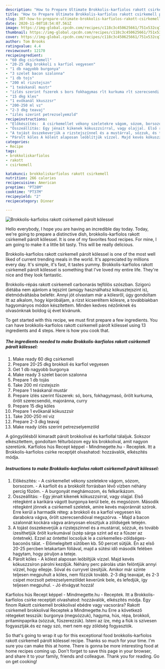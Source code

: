 ```yaml
---
description: "How to Prepare Ultimate Brokkolis-karfiolos rakott csirkemell párolt kölessel"
title: "How to Prepare Ultimate Brokkolis-karfiolos rakott csirkemell párolt kölessel"
slug: 307-how-to-prepare-ultimate-brokkolis-karfiolos-rakott-csirkemell-parolt-kolessel
date: 2020-11-08T18:54:07.561Z
image: https://img-global.cpcdn.com/recipes/c118c3c450625661/751x532cq70/brokkolis-karfiolos-rakott-csirkemell-parolt-kolessel-recept-foto.jpg
thumbnail: https://img-global.cpcdn.com/recipes/c118c3c450625661/751x532cq70/brokkolis-karfiolos-rakott-csirkemell-parolt-kolessel-recept-foto.jpg
cover: https://img-global.cpcdn.com/recipes/c118c3c450625661/751x532cq70/brokkolis-karfiolos-rakott-csirkemell-parolt-kolessel-recept-foto.jpg
author: Tom Brooks
ratingvalue: 4.4
reviewcount: 12170
recipeingredient:
- "60 dkg csirkemell"
- "20-25 dkg brokkoli s karfiol vegyesen"
- "1 db nagyobb burgonya"
- "3 szelet bacon szalonna"
- "1 db tojs"
- "200 ml rizstejszn"
- "1 teáskanál mustr"
- "ízlés szerint fszerek s bors fokhagymas rlt kurkuma rlt szerecsendi majornna curry"
- "15 dkg kles"
- "1 evőkanál kkuszzsr"
- "200-250 ml vz"
- "2-3 dkg teavaj"
- "ízlés szerint petrezselyemzld"
recipeinstructions:
- "Előkészítés:  A csirkemellet vékony szeletekre vágom, sózom, borsozom.  A karfiolt és a brokkolit forrásban lévő vízben néhány percig főzöm. A burgonyát meghámozom, és felkarikázom."
- "Összeállítás: Egy jénait kikenek kókuszzsírral, vagy olajjal. Első rétegként a karikára vágott burgonya kerül bele, és megsózom. Második rétegként jönnek a csirkemell szeletek, amire kevés majoránnát szórok. Erre kerül a harmadik réteg: a brokkoli és a karfiol vegyesen kis darabokra vágva, őrölt szerecsendióval megszórva. Majd a bacon szalonnát kockára vágva arányosan elosztjuk a zöldségek tetején."
- "A tojást összekeverjük a rizstejszínnel és a mustárral, sózzuk, és tovább ízesíthetjük őrölt kurkumával (szép sárga színt ad ez a fűszer az öntetnek). Ezzel az öntettel locsoljuk le a csirkemelles-zöldséges-baconös tálat. Előmelegített sütőben kb. 50 percet sütjük. Én az első 20-25 percben letakartam fóliával, majd a sütési idő második felében hagytam, hogy piruljon a teteje."
- "Párolt köles A kölest alaposan leöblítjük vízzel. Majd kevés kókuszzsíron párolni kezdjük. Néhány perc párolás után felöntjük annyi vízzel, hogy ellepje. Sóval és curryvel ízesítjük. Amikor már szinte teljesen megpuhult a köles, nem főzzük tovább. 2-3 dkg teavajat, és 2-3 csipet morzsolt petrezselyemzöldet keverünk bele, és lefedjük, így teljesen megpuhul. Jó étvágyat hozzá!"
categories:
- Recipe
tags:
- brokkoliskarfiolos
- rakott
- csirkemell

katakunci: brokkoliskarfiolos rakott csirkemell 
nutrition: 266 calories
recipecuisine: American
preptime: "PT28M"
cooktime: "PT37M"
recipeyield: "2"
recipecategory: Dinner

---
```



![Brokkolis-karfiolos rakott csirkemell párolt kölessel](https://img-global.cpcdn.com/recipes/c118c3c450625661/751x532cq70/brokkolis-karfiolos-rakott-csirkemell-parolt-kolessel-recept-foto.jpg)

Hello everybody, I hope you are having an incredible day today. Today, we're going to prepare a distinctive dish, brokkolis-karfiolos rakott csirkemell párolt kölessel. It is one of my favorites food recipes. For mine, I am going to make it a little bit tasty. This will be really delicious.

Brokkolis-karfiolos rakott csirkemell párolt kölessel is one of the most well liked of current trending meals in the world. It's appreciated by millions every day. It's simple, it's fast, it tastes yummy. Brokkolis-karfiolos rakott csirkemell párolt kölessel is something that I've loved my entire life. They're nice and they look fantastic.

Brokkolis-répás rakott csirkemell carbonarás tejfölös szószban. Szigorú diétába nem ajánlom a tejszínt (amúgy használhatsz kókusztejszint is), életmódváltásba belefér. Annyi jót olvastam már a kölesről, úgy gondoltam itt az alkalom, hogy kipróbáljam, a rizst kicseréltem kölesre, a továbbiakban hagyományos módon készítettem. Minden kedves nézőnknek és olvasónknak boldog új évet kívánunk.


To get started with this recipe, we must first prepare a few ingredients. You can have brokkolis-karfiolos rakott csirkemell párolt kölessel using 13 ingredients and 4 steps. Here is how you cook that.

<!--inarticleads1-->

##### The ingredients needed to make Brokkolis-karfiolos rakott csirkemell párolt kölessel:

1. Make ready 60 dkg csirkemell
1. Prepare 20-25 dkg brokkoli és karfiol vegyesen
1. Get 1 db nagyobb burgonya
1. Make ready 3 szelet bacon szalonna
1. Prepare 1 db tojás
1. Take 200 ml rizstejszín
1. Prepare 1 teáskanál mustár
1. Prepare ízlés szerint fűszerek: só, bors, fokhagymasó, őrölt kurkuma, őrölt szerecsendió, majoránna, curry
1. Prepare 15 dkg köles
1. Prepare 1 evőkanál kókuszzsír
1. Take 200-250 ml víz
1. Prepare 2-3 dkg teavaj
1. Make ready ízlés szerint petrezselyemzöld


A göngyölésből kimaradt párolt brokkolival és karfiollal tálaljuk. Sokszor elkészítettem, gondoltam félturbózom egy kis brokkolival, amit nagyon szeretünk. Karfiolos hús Recept képpel - Mindmegette.hu - Receptek. Itt a Brokkolis-karfiolos csirke receptjét olvashatod: hozzávalók, elkészítés módja. 

<!--inarticleads2-->

##### Instructions to make Brokkolis-karfiolos rakott csirkemell párolt kölessel:

1. Előkészítés:  - A csirkemellet vékony szeletekre vágom, sózom, borsozom.  - A karfiolt és a brokkolit forrásban lévő vízben néhány percig főzöm. - A burgonyát meghámozom, és felkarikázom.
1. Összeállítás: - Egy jénait kikenek kókuszzsírral, vagy olajjal. Első rétegként a karikára vágott burgonya kerül bele, és megsózom. Második rétegként jönnek a csirkemell szeletek, amire kevés majoránnát szórok. Erre kerül a harmadik réteg: a brokkoli és a karfiol vegyesen kis darabokra vágva, őrölt szerecsendióval megszórva. - Majd a bacon szalonnát kockára vágva arányosan elosztjuk a zöldségek tetején.
1. A tojást összekeverjük a rizstejszínnel és a mustárral, sózzuk, és tovább ízesíthetjük őrölt kurkumával (szép sárga színt ad ez a fűszer az öntetnek). Ezzel az öntettel locsoljuk le a csirkemelles-zöldséges-baconös tálat. - Előmelegített sütőben kb. 50 percet sütjük. Én az első 20-25 percben letakartam fóliával, majd a sütési idő második felében hagytam, hogy piruljon a teteje.
1. Párolt köles - A kölest alaposan leöblítjük vízzel. Majd kevés kókuszzsíron párolni kezdjük. Néhány perc párolás után felöntjük annyi vízzel, hogy ellepje. Sóval és curryvel ízesítjük. Amikor már szinte teljesen megpuhult a köles, nem főzzük tovább. 2-3 dkg teavajat, és 2-3 csipet morzsolt petrezselyemzöldet keverünk bele, és lefedjük, így teljesen megpuhul. - Jó étvágyat hozzá!


Karfiolos hús Recept képpel - Mindmegette.hu - Receptek. Itt a Brokkolis-karfiolos csirke receptjét olvashatod: hozzávalók, elkészítés módja. Egy finom Rakott csirkemell brokkolival ebédre vagy vacsorára? Rakott csirkemell brokkolival Receptek a Mindmegette.hu Erre a következő rétegeket tesszük: burgonya (megsózzuk), hagyma, hús, répa, brokkoli, pritaminpaprika (sózzuk, fűszerezzük). Isteni az íze, még a fiúk is szívesen fogyasztják.és ez nagy szó, mert nem egy zöldség fogyasztók. 

So that's going to wrap it up for this exceptional food brokkolis-karfiolos rakott csirkemell párolt kölessel recipe. Thanks so much for your time. I'm sure you can make this at home. There is gonna be more interesting food at home recipes coming up. Don't forget to save this page in your browser, and share it to your family, friends and colleague. Thank you for reading. Go on get cooking!

